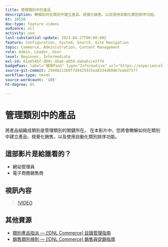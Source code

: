 ```yaml
---
title: 管理類別中的產品
description: 瞭解如何在類別中建立產品、視覺化銷售，以及使用自動化類別排序功能。
kt: 10550
doc-type: feature videos
audience: all
activity: use
last-substantial-update: 2023-04-27T00:00:00Z
feature: Configuration, System, Search, Site Navigation
topic: Commerce, Administration, Content Management
role: Admin, Leader, User
level: Beginner, Intermediate
exl-id: 81a654bf-d09c-4bab-a050-daba6cce2f79
badgePaas: label="僅限PaaS" type="Informative" url="https://experienceleague.adobe.com/en/docs/commerce/user-guides/product-solutions" tooltip="僅適用於雲端專案(Adobe管理的PaaS基礎結構)和內部部署專案的Adobe Commerce 。"
source-git-commit: 29d48213b0f7d4425925ea8234d09867aa6d7577
workflow-type: tm+mt
source-wordcount: '105'
ht-degree: 0%

---
```


# 管理類別中的產品

將產品組織成類別是管理類別的關鍵所在。 在本影片中，您將會瞭解如何在類別中建立產品、視覺化銷售，以及使用自動化類別排序功能。

## 這部影片是給誰看的？

- 網站管理員
- 電子商務銷售商

## 視訊內容

>[!VIDEO](https://video.tv.adobe.com/v/343747?quality=12&learn=on)

## 其他資源

- [類別產品指派 —  [!DNL Commerce] 目錄管理指南](https://experienceleague.adobe.com/docs/commerce-admin/catalog/categories/products-in-category/categories-product-assignments.html)
- [銷售類別規則 —  [!DNL Commerce] 銷售與促銷指南](https://experienceleague.adobe.com/docs/commerce-admin/marketing/merchandising/visual-merch/category-product-rules.html)
